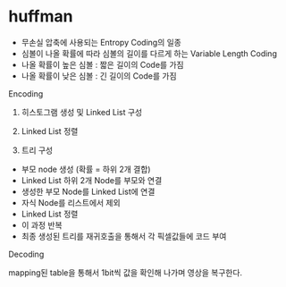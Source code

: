 # huffman

- 무손실 압축에 사용되는 Entropy Coding의 일종
- 심볼이 나올 확률에 따라 심볼의 길이를 다르게 하는 Variable Length Coding
- 나올 확률이 높은 심볼 : 짧은 길이의 Code를 가짐
- 나올 확률이 낮은 심볼 : 긴 길이의 Code를 가짐

Encoding

1. 히스토그램 생성 및 Linked List 구성

2. Linked List 정렬

3. 트리 구성
- 부모 node 생성 (확률 = 하위 2개 결합)
- Linked List 하위 2개 Node를 부모와 연결
- 생성한 부모 Node를 Linked List에 연결
- 자식 Node를 리스트에서 제외
- Linked List 정렬
- 이 과정 반복
- 최종 생성된 트리를 재귀호출을 통해서 각 픽셀값들에 코드 부여


Decoding

mapping된 table을 통해서 1bit씩 값을 확인해 나가며 영상을 복구한다.
